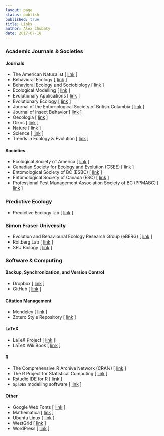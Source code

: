 ```yaml
---
layout: page
status: publish
published: true
title: Links
author: Alex Chubaty
date: 2017-07-18
---
```


### Academic Journals & Societies

#### Journals

- The American Naturalist [ <a href="http://www.journals.uchicago.edu/toc/an/current " target="_blank">link</a> ]
- Behavioral Ecology [ <a href="http://beheco.oxfordjournals.org/ " target="_blank">link</a> ]
- Behavioral Ecology and Sociobiology [ <a href="http://www.springer.com/life+sciences/behavioural/journal/265 " target="_blank">link</a> ]
- Ecological Modelling [ <a href="http://www.journals.elsevier.com/ecological-modelling/" target="_blank">link</a> ]
- Evolutionary Applications [ <a href="http://www.blackwellpublishing.com/eva_enhanced/ " target="_blank">link</a> ]
- Evolutionary Ecology [ <a href="http://www.springerlink.com/content/100160/ " target="_blank">link</a> ]
- Journal of the Entomological Society of British Columbia [ <a href="http://journal.entsocbc.ca " target="_blank">link</a> ]
- Journal of Insect Behavior [ <a href="http://www.springerlink.com/content/0892-7553/ " target="_blank">link</a> ]
- Oecologia [ <a href="http://www.springerlink.com/content/100458/ " target="_blank">link</a> ]
- Oikos [ <a href="http://www.blackwellpublishing.com/journal.asp?ref=0030-1299&site=24 " target="_blank">link</a> ]
- Nature [ <a href="http://www.nature.com/nature " target="_blank">link</a> ]
- Science [ <a href="http://www.sciencemag.org/ " target="_blank">link</a> ]
- Trends in Ecology & Evolution [ <a href="http://www.cell.com/trends/ecology-evolution/ " target="_blank">link</a> ]

#### Societies

- Ecological Society of America [ <a title="Ecological Society of America" href="http://esa.org" target="_blank">link</a> ]
- Canadian Society for Ecology and Evolution (CSEE) [ <a href="http://www.ecoevo.ca/ " target="_blank">link</a> ]
- Entomological Society of BC (ESBC) [ <a href="http://entsocbc.ca " target="_blank">link</a> ]
- Entomological Society of Canada (ESC) [ <a href="http://www.esc-sec.ca/ " target="_blank">link</a> ]
- Professional Pest Management Association Society of BC (PPMABC) [ <a href="http://www.sfu.ca/~ppmabc/ " target="_blank">link</a> ]

### Predictive Ecology

- Predictive Ecology lab [ <a href="http://predictiveecology.org" target="_blank">link</a> ]

### Simon Fraser University

- Evolution and Behavioural Ecology Research Group (eBERG) [ <a href="http://www.sfu.ca/biology/berg/ " target="_blank">link</a> ]
- Roitberg Lab [ <a href="http://www.sfu.ca/~roitberg/lab " target="_blank">link</a> ]
- SFU Biology [ <a href="http://www.biology.sfu.ca/ " target="_blank">link</a> ]

### Software & Computing

#### Backup, Synchronization, and Version Control

- Dropbox [ <a href="https://www.dropbox.com/referrals/NTcyMTk0NTk " target="_blank">link</a> ]
- GitHub [ <a href="https://github.com " target="_blank">link</a> ]

#### Citation Management

- Mendeley [ <a href="http://www.mendeley.com/ " target="_blank">link</a> ]
- Zotero Style Repository [ <a href="http://www.zotero.org/styles " target="_blank">link</a> ]

#### LaTeX

- LaTeX Project [ <a href="https://www.latex-project.org " target="_blank">link</a> ]
- LaTeX WikiBook [ <a href="https://en.wikibooks.org/wiki/LaTeX " target="_blank">link</a> ]

#### R

- The Comprehensive R Archive Network (CRAN) [ <a href="https://cran.rstudio.com" target="_blank">link</a> ]
- The R Project for Statistical Computing [ <a href="https://r-project.org " target="_blank">link</a> ]
- Rstudio IDE for R [ <a href="https://www.rstudio.com" target="_blank">link</a> ]
- `SpaDES` modelling software [ <a href="http://spades.predictiveecology.org" target="_blank">link</a> ]

#### Other

- Google Web Fonts [ <a href="https://fonts.google.com/" target="_blank">link</a> ]
- Mathematica [ <a href="https://www.wolfram.com/mathematica/ " target="_blank">link</a> ]
- Ubuntu Linux [ <a href="https://www.ubuntu.com " target="_blank">link</a> ]
- WestGrid [ <a href="https://www.westgrid.ca " target="_blank">link</a> ]
- WordPress [ <a href="https://wordpress.org" target="_blank">link</a> ]
